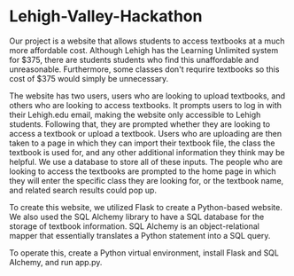 # Lehigh-Valley-Hackathon

Our project is a website that allows students to access textbooks at a much more affordable cost. Although Lehigh has the Learning Unlimited system for $375, there are students students who find this unaffordable and unreasonable. Furthermore, some classes don't requrire textbooks so this cost of $375 would simply be unnecessary. 

The website has two users, users who are looking to upload textbooks, and others who are looking to access textbooks. It prompts users to log in with their Lehigh.edu email, making the website only accessible to Lehigh students. Following that, they are prompted whether they are  looking to access a textbook or upload a textbook. Users who are uploading are then taken to a page in which they can import their textbook file, the class the textbook is used for, and any other additional information they think may be helpful. We use a database to store all of these inputs. The people who are looking to access the textbooks are prompted to the home page in which they will enter the specific class they are looking for, or the textbook name, and related search results could pop up. 

To create this website, we utilized Flask to create a Python-based website. We also used the SQL Alchemy library to have a SQL database for the storage of textbook information. SQL Alchemy is an object-relational mapper that essentially translates a Python statement into a SQL query.

To operate this, create a Python virtual environment, install Flask and SQL Alchemy, and run app.py.

